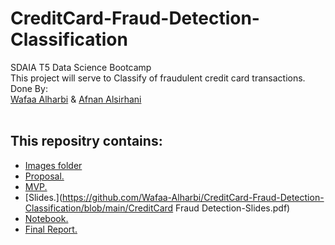 # CreditCard-Fraud-Detection-Classification
SDAIA T5 Data Science Bootcamp
<br/>
This project will serve to Classify of fraudulent credit card transactions.
<br/>
 Done By:
 <br/>
 [Wafaa Alharbi](https://github.com/Wafaa-Alharbi) & [Afnan Alsirhani](https://github.com/AfnanAlsirhani)
  <br/>
   <br/>
## This repositry contains:
- [Images folder](https://github.com/Wafaa-Alharbi/CreditCard-Fraud-Detection-Classification/tree/main/images)
- [Proposal.](https://github.com/Wafaa-Alharbi/CreditCard-Fraud-Detection-Classification/blob/main/CreditCard-Fraud-Proposal.md)
- [MVP.](https://github.com/Wafaa-Alharbi/CreditCard-Fraud-Detection-Classification/blob/main/CreditCard-Fraud-Detection-MVP.md)
- [Slides.](https://github.com/Wafaa-Alharbi/CreditCard-Fraud-Detection-Classification/blob/main/CreditCard Fraud Detection-Slides.pdf)
- [Notebook.](https://github.com/Wafaa-Alharbi/CreditCard-Fraud-Detection-Classification/blob/main/CreditCard-Fraud-Detection-code.ipynb)
- [Final Report.](https://github.com/Wafaa-Alharbi/CreditCard-Fraud-Detection-Classification/blob/main/CreditCard-Fraud-Detection-Writeup.md)




